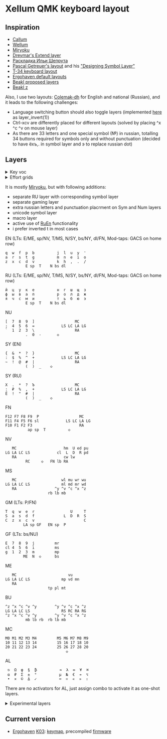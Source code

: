 # Xellum QMK keyboard layout

## Inspiration

- [Callum](https://github.com/callum-oakley/qmk_firmware/tree/master/users/callum)
- [Wellum](https://github.com/braindefender/wellum)
- [Miryoku](https://github.com/manna-harbour/miryoku)
- [Dreymar's Extend layer](https://dreymar.colemak.org/layers-extend.html)
- [Раскладка Ильи Шепрута](https://optozorax.github.io/p/my-keyboard-layout/)
- [Pascal Getreuer's layout](https://github.com/getreuer/qmk-keymap) and his ["Designing Symbol Layer"](https://getreuer.info/posts/keyboards/symbol-layer/index.html)
- [T-34 keyboard layout](https://www.jonashietala.se/blog/2021/06/03/the-t-34-keyboard-layout/)
- [Ergohaven default layouts](https://ergohaven.xyz)
- [Beakl proposed layers](http://ieants.cc/beakl/?i=3)
- [Beakl z](http://thedarnedestthing.com/beakl%20zi%20revisited)

Also, I use two layouts: [Colemak-dh](https://colemakmods.github.io/mod-dh/) for English and national (Russian), and it leads to the following challenges:

- Language switching button should also toggle layers (implemented [here](https://github.com/xelorr/xellum/blob/vial/keyboards/ergohaven/ergohaven_ruen.c#L20-L38) as layer_invert(1))
- Ctrl-xcv are differently placed for different layouts (solved by placing ^x ^c ^v on mouse layer)
- As there are 33 letters and one special symbol (№) in russian, totalling 34 buttons required for symbols only and without punctuation (decided to have ёхъ,. in symbol layer and э to replace russian dot)

## Layers

<details>

<summary>Key voc</summary>

| abbr     | key symbol | key name                                         |
| -------- | ---------- | ------------------------------------------------ |
| ◇        |            | Holding to keep layer activated                  |
| S        | ⇧          | OSM or OSSM Shift                                |
| C        | ⌃          | OSM or OSSM Control                              |
| A        | ⌥          | OSM or OSSM Alt                                  |
| G        | ⌘          | OSM or OSSM Gui                                  |
| LS       | ⇧          | Regular (non-sticky) Left Shift                  |
| LC       | ⌃          | Regular (non-sticky) Left Control                |
| LA       | ⌥          | Regular (non-sticky) Left Alt/Option             |
| LG       | ⌘          | Regular (non-sticky) Left Gui/Super/Win/Command  |
| RS       | ⇧          | Regular (non-sticky) Right Shift                 |
| RC       | ⌃          | Regular (non-sticky) Right Control               |
| RA       | ⌥          | Regular (non-sticky) AltGr                       |
| RG       | ⌘          | Regular (non-sticky) Right Gui/Super/Win/Command |
| __       |            | nothing/transition to previous layer             |
| E        | ⎋          | Escape                                           |
| N        | ↵          | Enter                                            |
| T        | ⇥          | Tab                                              |
| P        |            | Print Screen                                     |
| sp       | ␣          | Space                                            |
| bs       | ⌫          | Backspace                                        |
| dl       | ⌦          | Delete                                           |
| ap       |            | App/Menu                                         |
| U        | ↑          | Up                                               |
| D        | ↓          | Down                                             |
| L        | ←          | Left                                             |
| R        | →          | Right                                            |
| ed       | ↘          | End                                              |
| hm       | ↖          | Home                                             |
| pd       | ⇟          | Page Down                                        |
| pu       | ⇞          | Page Up                                          |
| lb       |            | Left mouse button / button 1                     |
| rb       |            | Right mouse button / button 2                    |
| mb       |            | Miggle mouse button / button 3                   |
| mu       |            | Mouse cursor up                                  |
| md       |            | Mouse cursor down                                |
| ml       |            | Mouse cursor left                                |
| mr       |            | Mouse cursor right                               |
| wu       |            | Mouse wheel up                                   |
| wd       |            | Mouse wheel down                                 |
| wl       |            | Mouse wheel left                                 |
| wr       |            | Mouse wheel right                                |
| Wu       |            | Focus up window                                  |
| Wd       |            | Focus down window                                |
| Wl       |            | Focus left window                                |
| Wr       |            | Focus right window                               |
| Wc       |            | Vim window close                                 |
| Wh       |            | Window split horisontally                        |
| Wv       |            | Window split vertcally                           |
| nl       |            | Num Lock                                         |
| sl       |            | Scroll Lock                                      |
| cl       | ⇪          | Caps Lock                                        |
| cw       | ⇪          | Caps Word                                        |
| lw       |            | RuEn Word                                        |
| lg       |            | Language toggle                                  |
| en       |            | Language set English                             |
| ru       |            | Language set Russian                             |
| pa       |            | Pause/Break                                      |
| rm       |            | Record macro                                     |
| pm       |            | Play recorded macro                              |
| sm       |            | Stop recording macro                             |
| st       |            | Switch Tab (sticky Ctrl-tab)                     |
| sw       |            | Switch Window (sticky Alt-tab or Command-tab)    |
| pt       |            | Previous tab                                     |
| nt       |            | Next tab                                         |
| ns       |            | Next space                                       |
| ps       |            | Prev space                                       |
| qt       |            | Close tab                                        |
| qw       |            | Close window                                     |
| pl       |            | Media play                                       |
| tp       |            | Media stop                                       |
| mp       |            | Media prev                                       |
| mn       |            | Media next                                       |
| vu       |            | Volume up                                        |
| vd       |            | Volume down                                      |
| mt       |            | Mute                                             |
| ^c       |            | Copy                                             |
| ^v       |            | Paste                                            |
| ^x       |            | Cut                                              |
| ^z       |            | Undo                                             |
|  EN      |            | English alphas layer                             |
|  RU      |            | Russian alphas layer                             |
|  NV      |            | navigation layer                                 |
|  MS      |            | mouse/cursor layer                               |
|  SY      |            | symbol later                                     |
|  MC      |            | macro/launcher layer                             |
|  BU      |            | button layer                                     |
|  NU      |            | numbers layer                                    |
|  ME      |            | media layer                                      |
|  FN      |            | F-row/function layer                             |
|  GM      |            | Gaming layer                                     |
|  GF      |            | Function layer for Gaming layer                  |
|  AL      |            | Alt symbol layer                                 |

</details>

<details>

<summary>Effort grids</summary>

[Ergohaven](https://ergohaven.xyz/) [K03](https://ergohaven.xyz/k03)
```
 5  5  4  3  4  6          6  4  3  4  5  5
 4  3  3  2  2  4          4  2  2  3  3  4
 2  1  0  0  0  2          2  0  0  0  1  2
 3  3  2  2  1  4  6    6  4  1  2  2  3  3
       4  4  3  0  1    1  0  3  4  4
```

</details>

It is mostly [Miryoku](https://github.com/manna-harbour/miryoku/tree/master/docs/reference), but with following additions:

- separate RU layer with corresponding symbol layer
- separate gaming layer
- extra russian letters and punctuation placrment on Sym and Num layers
- unicode symbol layer
- macro layer
- active use of [RuEn](https://github.com/ergohaven/vial-qmk/blob/vial/keyboards/ergohaven/docs/ruen.md) functionality
- i prefer inverted t in most cases

EN (LTs: E/ME, sp/NV, T/MS, N/SY, bs/NY, dl/FN, Mod-taps: GACS on home row)
```
q  w  f  p  b          j  l  u  y  '
a  r  s  t  g          m  n  e  i  o
z  x  c  d  v          k  h  ,  .  /
         E sp  T    N bs dl
```

RU (LTs: E/ME, sp/NV, T/MS, N/SY, bs/NY, dl/FN, Mod-taps: GACS on home row)
```
й  ц  у  к  е          н  г  ш  щ  з
ф  ы  в  а  п          р  о  л  д  ж
я  ч  с  м  и          т  ь  б  ю  э
         E sp  T    N bs dl
```

NU
```
[  7  8  9  ]                  MC   
;  4  5  6  =            LS LC LA LG
`  1  2  3  \                  RA   
         .  0  -       ◇   
```

SY (EN)
```
{  &  *  ?  }                  MC   
:  $  %  ^  +            LS LC LA LG
~  !  @  #  |                  RA   
         (  )  _    ◇       
```

SY (RU)
```
Х  .  *  ?  Ъ                  MC   
:  ₽  %  ,  +            LS LC LA LG
Ё  !  "  #  |                  RA   
         (  )  _    ◇       
```

FN
```
F12 F7 F8 F9  P                  MC   
F11 F4 F5 F6 sl            LS LC LA LG
F10 F1 F2 F3                     RA   
          ap sp  T          ◇
```

NV
```
   MC                     hm  U ed pu
LG LA LC LS            cl  L  D  R pd
   RA                     cw lw      
         RC     ◇   FN lb RA
```

MS
```
   MC                    wl mu wr wu
LG LA LC LS              ml md mr wd
   RA                 ^y ^v ^c ^x ^z 
                   rb lb mb
```

GM (LTs: P/FN)
```
T  q  w  e  r                U     T
S  a  s  d  f             L  D  R  S
C  z  x  c  v                      C
        LA sp GF   EN sp  P
```

GF (LTs: bs/NU)
```
E  7  8  9  j         mr   
cl 4  5  6  i         ms   
g  1  2  3  m         mp   
        ME  N  ◇      bs
```

ME
```
   MC                       vu      
LG LA LC LS              mp vd mn   
   RA                                
                   tp pl mt
```

BU
```
^z ^x ^c ^v ^y        ^y ^v ^c ^x ^z
LG LA LC LS              RS RC RA RG
^z ^x ^c ^v ^y        ^y ^v ^c ^x ^z 
         mb lb rb  rb lb mb
```

MC
```
M0 M1 M2 M3 M4         M5 M6 M7 M8 M9 
10 11 12 13 14         15 16 17 18 10 
20 21 22 23 24         25 26 27 28 20 
                           ◇
```

AL
```
 ⎋  Ω  φ  §  ₿          ≈  λ  ∞  ¥  ⌘
 α  ₽  Σ  ±  °          μ  №  €  ➔  ⌥
 •  ×  ©  Δ  ✓          ⌨  ⌗  «  »  ⇧
```

There are no activators for AL, just assign combo to activate it as one-shot layers.

<details>

<summary>Experimental layers</summary>

SY
```
—  <  =  >  `          ^  [  !  ]  @
$  (  -  )  _          &  S  C  A  G
#  *  ;  |                "  ,  .  ?
           sp  :    ◇       
```

NU
```
=  7  8  9  /          °  {  %  }  №
+  4  5  6  N          ±  S  C  A  G
-  1  2  3  *             /  ~  \   
         ,  0  .       ◇   
```

</details>

## Current version

- [Ergohaven](https://ergohaven.xyz/) [K03](https://ergohaven.xyz/k03): [keymap](./keyboards/ergohaven/k03/keymaps/miryoku/keymap.c), precompiled [firmware](https://github.com/XelorR/xellum/releases/download/latest/ergohaven_k03_rev1_miryoku.uf2)
